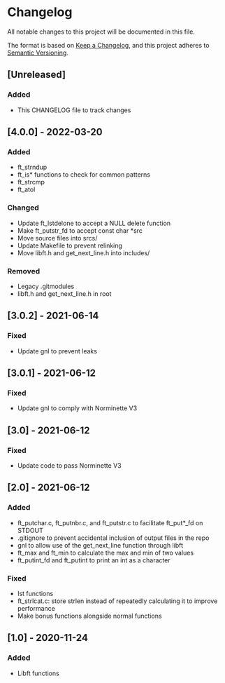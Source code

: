 # Changelog
All notable changes to this project will be documented in this file.

The format is based on [Keep a Changelog](https://keepachangelog.com/en/1.0.0/),
and this project adheres to [Semantic Versioning](https://semver.org/spec/v2.0.0.html).

## [Unreleased]
### Added
- This CHANGELOG file to track changes

## [4.0.0] - 2022-03-20
### Added
- ft_strndup
- ft_is* functions to check for common patterns
- ft_strcmp
- ft_atol

### Changed
- Update ft_lstdelone to accept a NULL delete function
- Make ft_putstr_fd to accept const char *src
- Move source files into srcs/
- Update Makefile to prevent relinking
- Move libft.h and get_next_line.h into includes/

### Removed
- Legacy .gitmodules
- libft.h and get_next_line.h in root

## [3.0.2] - 2021-06-14
### Fixed
- Update gnl to prevent leaks

## [3.0.1] - 2021-06-12
### Fixed
- Update gnl to comply with Norminette V3

## [3.0] - 2021-06-12
### Fixed
- Update code to pass Norminette V3

## [2.0] - 2021-06-12
### Added
- ft_putchar.c, ft_putnbr.c, and ft_putstr.c to facilitate ft_put*_fd on STDOUT
- .gitignore to prevent accidental inclusion of output files in the repo
- gnl to allow use of the get_next_line function through libft
- ft_max and ft_min to calculate the max and min of two values
- ft_putint_fd and ft_putint to print an int as a character

### Fixed
- lst functions
- ft_strlcat.c: store strlen instead of repeatedly calculating it to improve performance
- Make bonus functions alongside normal functions

## [1.0] - 2020-11-24
### Added
- Libft functions









